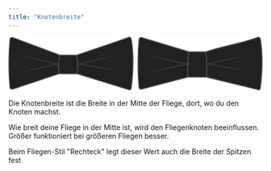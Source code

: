 ```yaml
---
title: "Knotenbreite"
---
```


![Knotenbreite](knotwidth.svg)

Die Knotenbreite ist die Breite in der Mitte der Fliege, dort, wo du den Knoten machst.

Wie breit deine Fliege in der Mitte ist, wird den Fliegenknoten beeinflussen. Größer funktioniert bei größeren Fliegen besser.

<Note>

Beim Fliegen-Stil "Rechteck" legt dieser Wert auch die Breite der Spitzen fest

</Note>




